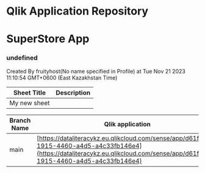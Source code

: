 # Qlik Application Repository 
# SuperStore App
### undefined
Created By fruityhost(No name specified in Profile) at Tue Nov 21 2023 11:10:54 GMT+0600 (East Kazakhstan Time)




Sheet Title | Description
------------ | -------------
My new sheet|



Branch Name|Qlik application
---|---
main|[https://dataliteracykz.eu.qlikcloud.com/sense/app/d61f23ea-1915-4460-a4d5-a4c33fb146e4](https://dataliteracykz.eu.qlikcloud.com/sense/app/d61f23ea-1915-4460-a4d5-a4c33fb146e4)
